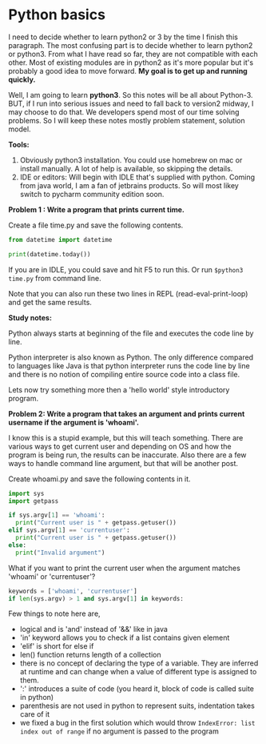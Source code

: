 # Python basics

I need to decide whether to learn python2 or 3 by the time I finish this paragraph. The most confusing part is to decide whether to learn python2 or python3. From what I have read so far, they are not compatible with each other. Most of existing modules are in python2 as it's more popular but it's probably a good idea to move forward. **My goal is to get up and running quickly.**

Well, I am going to learn **python3**. So this notes will be all about Python-3. BUT, if I run into serious issues and need to fall back to version2 midway, I may choose to do that. We developers spend most of our time solving problems. So I will keep these notes mostly problem statement, solution model.

**Tools:**

1. Obviously python3 installation. You could use homebrew on mac or install manually. A lot of help is available, so skipping the details.
2. IDE or editors: Will begin with IDLE that's supplied with python. Coming from java world, I am a fan of jetbrains products. So will most likey switch to pycharm community edition soon.

**Problem 1 : Write a program that prints current time.**

Create a file time.py and save the following contents.

```py
from datetime import datetime

print(datetime.today())
```

If you are in IDLE, you could save and hit F5 to run this. Or run `$python3 time.py` from command line.

Note that you can also run these two lines in REPL \(read-eval-print-loop\) and get the same results.

**Study notes:**

Python always starts at beginning of the file and executes the code line by line.

Python interpreter is also known as Python. The only difference compared to languages like Java is that python interpreter runs the code line by line and there is no notion of compiling entire source code into a class file.

Lets now try something more then a 'hello world' style introductory program.

**Problem 2: Write a program that takes an argument and prints current username if the argument is 'whoami'.**

I know this is a stupid example, but this will teach something. There are various ways to get current user and depending on OS and how the program is being run, the results can be inaccurate. Also there are a few ways to handle command line  argument, but that will be another post.

Create whoami.py and save the following contents in it.

```py
import sys
import getpass

if sys.argv[1] == 'whoami':
  print("Current user is " + getpass.getuser())
elif sys.argv[1] == 'currentuser':
  print("Current user is " + getpass.getuser())
else:
  print("Invalid argument")
```

What if you want to print the current user when the argument matches 'whoami' or 'currentuser'?

```py
keywords = ['whoami', 'currentuser']
if len(sys.argv) > 1 and sys.argv[1] in keywords:
```

Few things to note here are,

* logical and is 'and' instead of '&&' like in java
* 'in' keyword allows you to check if a list contains given element
* 'elif' is short for else if
* len\(\) function returns length of a collection
* there is no concept of declaring the type of a variable. They are inferred at runtime and can change when a value of different type is assigned to them.
* ':' introduces a suite of code \(you heard it, block of code is called suite in python\)
* parenthesis are not used in python to represent suits, indentation takes care of it
* we fixed a bug in the first solution which would throw `IndexError: list index out of range` if no argument is passed to the program



